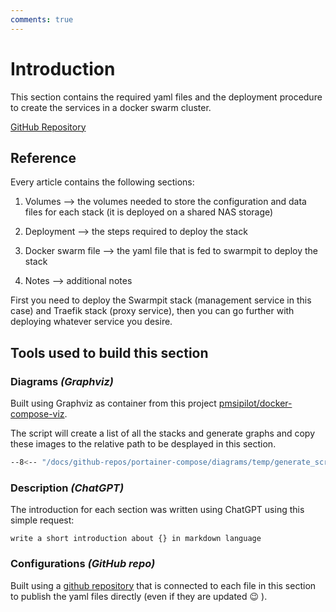 ```yaml
---
comments: true
---
```

# Introduction

This section contains the required yaml files and the deployment procedure to create the services in a docker swarm cluster.

[GitHub Repository](https://github.com/karam-ajaj/portainer-compose)

## Reference
Every article contains the following sections:

1. Volumes --> the volumes needed to store the configuration and data files for each stack (it is deployed on a shared NAS storage)

2. Deployment --> the steps required to deploy the stack

3. Docker swarm file --> the yaml file that is fed to swarmpit to deploy the stack

4. Notes --> additional notes

First you need to deploy the Swarmpit stack (management service in this case) and Traefik stack (proxy service), then you can go further with deploying whatever service you desire.

## Tools used to build this section

### Diagrams *(Graphviz)*
Built using Graphviz as container from this project [pmsipilot/docker-compose-viz](https://github.com/pmsipilot/docker-compose-viz).

The script will create a list of all the stacks and generate graphs and copy these images to the relative path to be desplayed in this section.

``` bash linenums="1" 
--8<-- "/docs/github-repos/portainer-compose/diagrams/temp/generate_script.sh"
```

### Description *(ChatGPT)*

The introduction for each section was written using ChatGPT using this simple request:

``` 
write a short introduction about {} in markdown language 
```

### Configurations *(GitHub repo)*

Built using a [github repository](https://github.com/karam-ajaj/portainer-compose) that is connected to each file in this section to publish the yaml files directly (even if they are updated 😉 ).